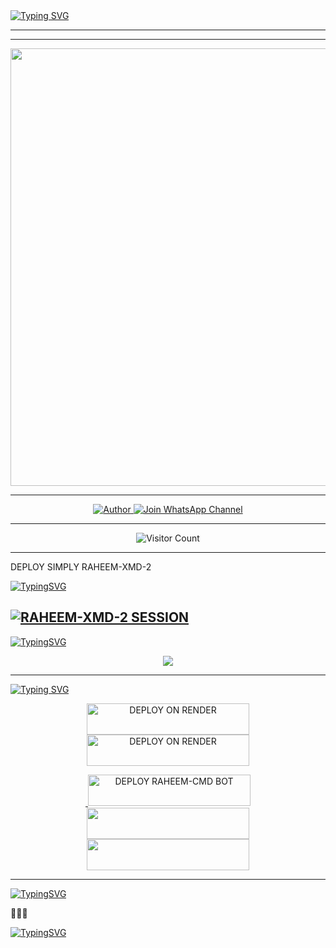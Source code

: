 <a href="https://git.io/typing-svg">
  <img src="https://readme-typing-svg.demolab.com?font=Anton&size=80&pause=1000&color=FF0000&center=true&vCenter=true&width=1000&height=200&lines=RAHEEM-XMD-2;VERSION+2025;BY+DEV+RAHEEM-CM" alt="Typing SVG" />
</a>

---
---

<p align="center">
  <img src="https://files.catbox.moe/vgb4cw.jpg" width="700"/>
</p>

---

<p align="center">
  <a href="https://github.com/Raheem-cm">
    <img title="Author" src="https://img.shields.io/badge/Author-DEV%20Raheem-cm-ff004d?style=for-the-badge&logo=🇹🇿&logocolour=gold" />
 </a>
  <a href="https://whatsapp.com/channel/0029VbAffhD2ZjChG9DX922r">
    <img title="Join WhatsApp Channel" src="https://img.shields.io/badge/Join-WhatsApp%20Channel-25D366?style=for-the-badge&logo=whatsapp&logoColor=white" />
  </a>
</p>

---

<p align="center">
  <img src="https://profile-counter.glitch.me/RAHEEM-XMD-2/count.svg" alt="Visitor Count" />
</p>

---
DEPLOY SIMPLY RAHEEM-XMD-2 

[![TypingSVG](https://readme-typing-svg.herokuapp.com?font=Rockstar-ExtraBold&size=50&pause=1000&color=FF0000&center=true&vCenter=true&width=900&height=130&lines=『+⚡get+session-id+here+👌👌⚡+』)](https://git.io/typing-svg)



[![RAHEEM-XMD-2 SESSION](https://img.shields.io/badge/RAHEEM%20-XMD%20SESSION-25D366?style=for-the-badge&logo=whatsapp&logoColor=white)](https://raheem-xmd-2-pair-nzfu.onrender.com)
---

 [![TypingSVG](https://readme-typing-svg.herokuapp.com?font=Rockstar-ExtraBold&size=50&pause=1000&color=FF0000&center=true&vCenter=true&width=900&height=130&lines=『+⚡Bro+don't+forget;fork+my+repo🙏🙏⚡+』)](https://git.io/typing-svg)


 <p align="center">
  <a href="https://github.com/Raheem-cm/RAHEEM-XMD-2">
    <img src="https://img.shields.io/badge/Fork%20This-Repository-8A2BE2?style=for-the-badge&logo=github&logoColor=white" />
  </a>
</p>

---

<a href="https://git.io/typing-svg">
  <img src="https://readme-typing-svg.demolab.com?font=Anton&size=80&pause=1000&color=FF0000&center=true&vCenter=true&width=1000&height=200&lines=DEPLOY+RAHEEM-XMD-2;HERE+ON+DEFFERENT+PLATFORM" alt="Typing SVG" />
</a>

<p align="center">
  <a href="https://replit.com/Raheem-cm"
    <img src="https://img.shields.io/badge/Deploy%20To%20Replit-FFA500?style=for-the-badge&logo=replit&logoColor=white" />
  </a>
  <a href="https://railway.app/new/template?template=https://github.com/Raheem-cm/RAHEEM-XMD-2">
    <img title="DEPLOY ON RENDER" src="https://img.shields.io/badge/🇹🇿_DEPLOY_ON_RAILWAY-000000?style=for-the-badge&logo=benz&logoColor=gold&color=black" width="260" height="50"/>
  </a>
  <a href="https://render.com/">
    <img title="DEPLOY ON RENDER" src="https://img.shields.io/badge/🇹🇿_DEPLOY_ON_RENDER-000000?style=for-the-badge&logo=ferrari&logoColor=gold&color=black" width="260" height="50"/>
  </a>
</p>

<p align="center">
  <a href="https://dashboard.heroku.com/new?template=https://github.com/Raheem-cm/RAHEEM-XMD-2/tree/main">
   <img 
  target="_blank"> <img title="DEPLOY RAHEEM-CMD BOT" src="https://img.shields.io/badge/🇹🇿_DEPLOY_ON_HEROKU-000000?style=for-the-badge&logo=heroku&logoColor=gold&color=black" width="260" height="50"/>
  </a>
     <a href="https://host.talkdrove.com/share-bot/82">
    <img src="https://img.shields.io/badge/🇹🇿_DEPLOY_ON_TALKDROVE-000000?style=for-the-badge&logo=subaru&logoColor=gold&color=black" width="260" height="50"/>
  </a>
  <a href="https://app.koyeb.com/services/deploy?type=git&repository=Raheem-cm/RAHEEM-XMD-2&ports=3000">
    <img src="https://img.shields.io/badge/🇹🇿_DEPLOY_ON_KEYOB-000000?style=for-the-badge&logo=toyota&logoColor=gold&color=black" width="260" height="50"/>
  </a>
</p>

---

[![TypingSVG](https://readme-typing-svg.herokuapp.com?font=Rockstar-ExtraBold&size=50&pause=1000&color=FF0000&center=true&vCenter=true&width=900&height=130&lines=『+⚡RAHEEM-XMD-2+𝙿𝚘𝚠𝚎𝚛𝚎𝚍+𝚋𝚢+Raheem+cm⚡+』)](https://git.io/typing-svg)

🔌🔌💫

[![TypingSVG](https://readme-typing-svg.herokuapp.com?font=Rockstar-ExtraBold&size=50&pause=1000&color=FF0000&center=true&vCenter=true&width=900&height=130&lines=『+⚡owner+number-+255763111390⚡+』)](https://git.io/typing-svg)

